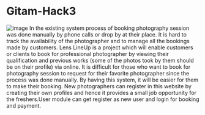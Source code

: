 # Gitam-Hack3
![image](https://github.com/Siri-Neeradi/Gitam-Hack3/assets/153275399/15d31166-e1e6-40da-8244-93cf23b370a2)
In the existing system process of booking photography session was done manually by phone calls or drop by at their place. It is hard to track the availability of the photographer and to manage all the bookings made by customers.
Lens LineUp is a project which will enable customers or clients to book for professional photographer by viewing their qualification and previous works (some of the photos took by them should be on their profile) via online. It is difficult for those who want to book for photography session to request for their favorite photographer since the process was done manually. By having this system, it will be easier for them to make their booking. 
New photographers can register in this website by creating their own profiles and hence it provides a small job opportunity for the freshers.User module can get register as new user and login for booking and payment. 
